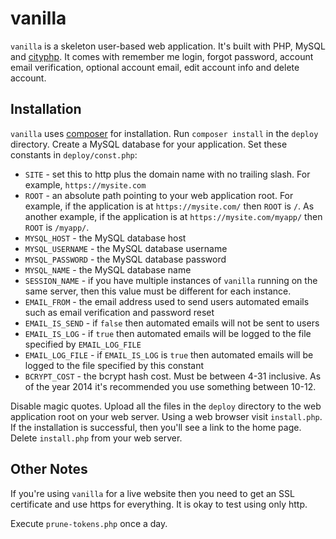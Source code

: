 # vanilla

`vanilla` is a skeleton user-based web application. It's built with PHP, MySQL and [cityphp](https://github.com/al-codepone/cityphp). It comes with remember me login, forgot password, account email verification, optional account email, edit account info and delete account.

## Installation

`vanilla` uses [composer](http://getcomposer.org) for installation. Run `composer install` in the `deploy` directory. Create a MySQL database for your application. Set these constants in `deploy/const.php`:

- `SITE` - set this to http plus the domain name with no trailing slash. For example, `https://mysite.com`
- `ROOT` - an absolute path pointing to your web application root. For example, if the application is at `https://mysite.com/` then `ROOT` is `/`. As another example, if the application is at `https://mysite.com/myapp/` then `ROOT` is `/myapp/`.
- `MYSQL_HOST` - the MySQL database host
- `MYSQL_USERNAME` - the MySQL database username
- `MYSQL_PASSWORD` - the MySQL database password
- `MYSQL_NAME` - the MySQL database name
- `SESSION_NAME` - if you have multiple instances of `vanilla` running on the same server, then this value must be different for each instance.
- `EMAIL_FROM` - the email address used to send users automated emails such as email verification and password reset
- `EMAIL_IS_SEND` - if `false` then automated emails will not be sent to users
- `EMAIL_IS_LOG` - if `true` then automated emails will be logged to the file specified by `EMAIL_LOG_FILE`
- `EMAIL_LOG_FILE` - if `EMAIL_IS_LOG` is `true` then automated emails will be logged to the file specified by this constant
- `BCRYPT_COST` - the bcrypt hash cost. Must be between 4-31 inclusive. As of the year 2014 it's recommended you use something between 10-12.

Disable magic quotes. Upload all the files in the `deploy` directory to the web application root on your web server. Using a web browser visit `install.php`. If the installation is successful, then you'll see a link to the home page. Delete `install.php` from your web server.

## Other Notes

If you're using `vanilla` for a live website then you need to get an SSL certificate and use https for everything. It is okay to test using only http.

Execute `prune-tokens.php` once a day.